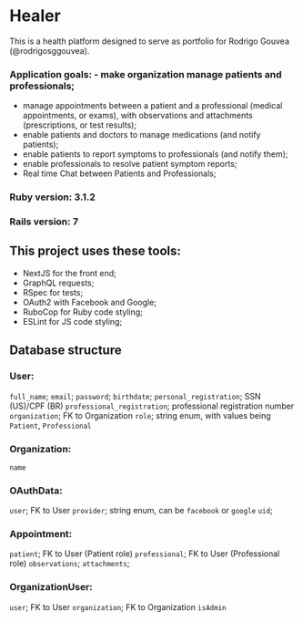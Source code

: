 # Healer

This is a health platform designed to serve as portfolio for Rodrigo Gouvea (@rodrigosggouvea).

### Application goals: - make organization manage patients and professionals;
  - manage appointments between a patient and a professional (medical appointments, or exams), with observations and attachments (prescriptions, or test results);
  - enable patients and doctors to manage medications (and notify patients);
  - enable patients to report symptoms to professionals (and notify them);
  - enable professionals to resolve patient symptom reports;
  - Real time Chat between Patients and Professionals;
 
### Ruby version: 3.1.2
### Rails version: 7

## This project uses these tools:

  - NextJS for the front end;
  - GraphQL requests;
  - RSpec for tests;
  - OAuth2 with Facebook and Google;
  - RuboCop for Ruby code styling;
  - ESLint for JS code styling;
 
## Database structure

### User:
  `full_name`;
  `email`;
  `password`;
  `birthdate`;
  `personal_registration`; SSN (US)/CPF (BR)
  `professional_registration`; professional registration number
  `organization`; FK to Organization
  `role`; string enum, with values being `Patient`, `Professional`

### Organization:
  `name`

### OAuthData:
  `user`; FK to User
  `provider`; string enum, can be `facebook` or `google`
  `uid`;

### Appointment:
  `patient`; FK to User (Patient role)
  `professional`; FK to User (Professional role)
  `observations`;
  `attachments`;

### OrganizationUser:
  `user`; FK to User
  `organization`; FK to Organization
  `isAdmin`
